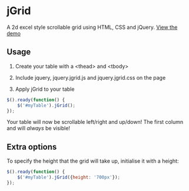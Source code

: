 jGrid
=====

A 2d excel style scrollable grid using HTML, CSS and jQuery. [View the demo](https://rawgit.com/TomBZombie/jGrid/master/demo.html)


Usage
-----

1) Create your table with a &lt;thead&gt; and &lt;tbody&gt;

2) Include jquery, jquery.jgrid.js and jquery.jgrid.css on the page

3) Apply jGrid to your table

```javascript
$().ready(function() {
    $('#myTable').jGrid();
});

```

Your table will now be scrollable left/right and up/down! The first column and <thead> will *always* be visible!


Extra options
-------------

To specify the height that the grid will take up, initialise it with a height:


```javascript
$().ready(function() {
    $('#myTable').jGrid({height: '700px'});
});

```


